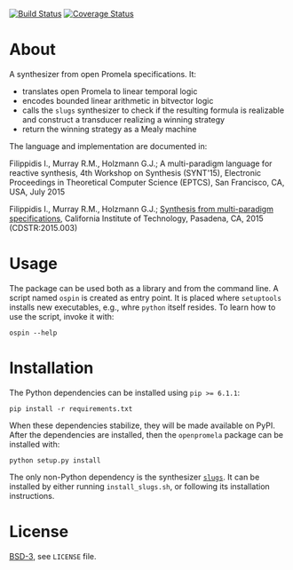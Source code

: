 [![Build Status][build_img]][travis]
[![Coverage Status][coverage]][coveralls]


About
=====

A synthesizer from open Promela specifications. It:

- translates open Promela to linear temporal logic
- encodes bounded linear arithmetic in bitvector logic
- calls the `slugs` synthesizer to check if the resulting formula is realizable and construct a transducer realizing a winning strategy
- return the winning strategy as a Mealy machine

The language and implementation are documented in:

Filippidis I., Murray R.M., Holzmann G.J.;
A multi-paradigm language for reactive synthesis, 4th Workshop on Synthesis (SYNT'15), Electronic Proceedings in Theoretical Computer Science (EPTCS), San Francisco, CA, USA, July 2015

Filippidis I., Murray R.M., Holzmann G.J.;
[Synthesis from multi-paradigm specifications](http://resolver.caltech.edu/CaltechCDSTR:2015.003), California Institute of Technology, Pasadena, CA, 2015 (CDSTR:2015.003)


Usage
=====

The package can be used both as a library and from the command line. A script named `ospin` is created as entry point. It is placed where `setuptools` installs new executables, e.g., whre `python` itself resides. To learn how to use the script, invoke it with:

```
ospin --help
```


Installation
============

The Python dependencies can be installed using `pip >= 6.1.1`:

```
pip install -r requirements.txt
```

When these dependencies stabilize, they will be made available on PyPI. After the dependencies are installed, then the `openpromela` package can be installed with:

```
python setup.py install
```

The only non-Python dependency is the synthesizer [`slugs`](https://github.com/LTLMoP/slugs). It can be installed by either running `install_slugs.sh`, or following its installation instructions.


License
=======
[BSD-3](http://opensource.org/licenses/BSD-3-Clause), see `LICENSE` file.


[build_img]: https://travis-ci.org/johnyf/openpromela.svg?branch=master
[travis]: https://travis-ci.org/johnyf/openpromela
[coverage]: https://coveralls.io/repos/johnyf/openpromela/badge.svg?branch=master
[coveralls]: https://coveralls.io/r/johnyf/openpromela?branch=master